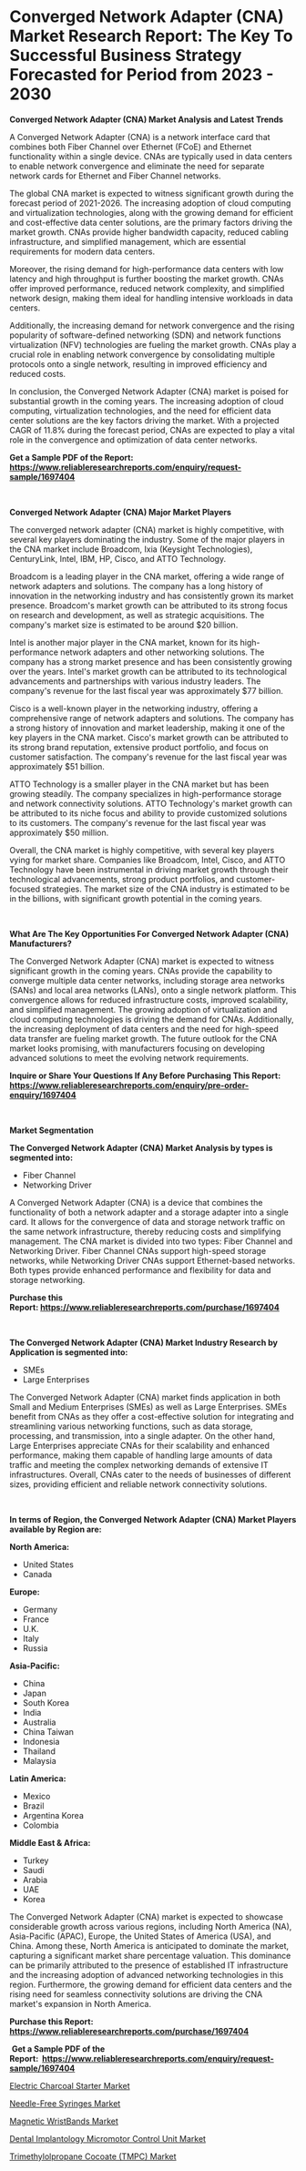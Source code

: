 <p><h1>Converged Network Adapter (CNA) Market Research Report: The Key To Successful Business Strategy Forecasted for Period from 2023 - 2030</h1></p><p><strong>Converged Network Adapter (CNA) Market Analysis and Latest Trends</strong></p>
<p><p>A Converged Network Adapter (CNA) is a network interface card that combines both Fiber Channel over Ethernet (FCoE) and Ethernet functionality within a single device. CNAs are typically used in data centers to enable network convergence and eliminate the need for separate network cards for Ethernet and Fiber Channel networks.</p><p>The global CNA market is expected to witness significant growth during the forecast period of 2021-2026. The increasing adoption of cloud computing and virtualization technologies, along with the growing demand for efficient and cost-effective data center solutions, are the primary factors driving the market growth. CNAs provide higher bandwidth capacity, reduced cabling infrastructure, and simplified management, which are essential requirements for modern data centers.</p><p>Moreover, the rising demand for high-performance data centers with low latency and high throughput is further boosting the market growth. CNAs offer improved performance, reduced network complexity, and simplified network design, making them ideal for handling intensive workloads in data centers.</p><p>Additionally, the increasing demand for network convergence and the rising popularity of software-defined networking (SDN) and network functions virtualization (NFV) technologies are fueling the market growth. CNAs play a crucial role in enabling network convergence by consolidating multiple protocols onto a single network, resulting in improved efficiency and reduced costs.</p><p>In conclusion, the Converged Network Adapter (CNA) market is poised for substantial growth in the coming years. The increasing adoption of cloud computing, virtualization technologies, and the need for efficient data center solutions are the key factors driving the market. With a projected CAGR of 11.8% during the forecast period, CNAs are expected to play a vital role in the convergence and optimization of data center networks.</p></p>
<p><strong>Get a Sample PDF of the Report:&nbsp; <a href="https://www.reliableresearchreports.com/enquiry/request-sample/1697404">https://www.reliableresearchreports.com/enquiry/request-sample/1697404</a></strong></p>
<p>&nbsp;</p>
<p><strong>Converged Network Adapter (CNA) Major Market Players</strong></p>
<p><p>The converged network adapter (CNA) market is highly competitive, with several key players dominating the industry. Some of the major players in the CNA market include Broadcom, Ixia (Keysight Technologies), CenturyLink, Intel, IBM, HP, Cisco, and ATTO Technology.</p><p>Broadcom is a leading player in the CNA market, offering a wide range of network adapters and solutions. The company has a long history of innovation in the networking industry and has consistently grown its market presence. Broadcom's market growth can be attributed to its strong focus on research and development, as well as strategic acquisitions. The company's market size is estimated to be around $20 billion.</p><p>Intel is another major player in the CNA market, known for its high-performance network adapters and other networking solutions. The company has a strong market presence and has been consistently growing over the years. Intel's market growth can be attributed to its technological advancements and partnerships with various industry leaders. The company's revenue for the last fiscal year was approximately $77 billion.</p><p>Cisco is a well-known player in the networking industry, offering a comprehensive range of network adapters and solutions. The company has a strong history of innovation and market leadership, making it one of the key players in the CNA market. Cisco's market growth can be attributed to its strong brand reputation, extensive product portfolio, and focus on customer satisfaction. The company's revenue for the last fiscal year was approximately $51 billion.</p><p>ATTO Technology is a smaller player in the CNA market but has been growing steadily. The company specializes in high-performance storage and network connectivity solutions. ATTO Technology's market growth can be attributed to its niche focus and ability to provide customized solutions to its customers. The company's revenue for the last fiscal year was approximately $50 million.</p><p>Overall, the CNA market is highly competitive, with several key players vying for market share. Companies like Broadcom, Intel, Cisco, and ATTO Technology have been instrumental in driving market growth through their technological advancements, strong product portfolios, and customer-focused strategies. The market size of the CNA industry is estimated to be in the billions, with significant growth potential in the coming years.</p></p>
<p>&nbsp;</p>
<p><strong>What Are The Key Opportunities For Converged Network Adapter (CNA) Manufacturers?</strong></p>
<p><p>The Converged Network Adapter (CNA) market is expected to witness significant growth in the coming years. CNAs provide the capability to converge multiple data center networks, including storage area networks (SANs) and local area networks (LANs), onto a single network platform. This convergence allows for reduced infrastructure costs, improved scalability, and simplified management. The growing adoption of virtualization and cloud computing technologies is driving the demand for CNAs. Additionally, the increasing deployment of data centers and the need for high-speed data transfer are fueling market growth. The future outlook for the CNA market looks promising, with manufacturers focusing on developing advanced solutions to meet the evolving network requirements.</p></p>
<p><strong>Inquire or Share Your Questions If Any Before Purchasing This Report: <a href="https://www.reliableresearchreports.com/enquiry/pre-order-enquiry/1697404">https://www.reliableresearchreports.com/enquiry/pre-order-enquiry/1697404</a></strong></p>
<p>&nbsp;</p>
<p><strong>Market Segmentation</strong></p>
<p><strong>The Converged Network Adapter (CNA) Market Analysis by types is segmented into:</strong></p>
<p><ul><li>Fiber Channel</li><li>Networking Driver</li></ul></p>
<p><p>A Converged Network Adapter (CNA) is a device that combines the functionality of both a network adapter and a storage adapter into a single card. It allows for the convergence of data and storage network traffic on the same network infrastructure, thereby reducing costs and simplifying management. The CNA market is divided into two types: Fiber Channel and Networking Driver. Fiber Channel CNAs support high-speed storage networks, while Networking Driver CNAs support Ethernet-based networks. Both types provide enhanced performance and flexibility for data and storage networking.</p></p>
<p><strong>Purchase this Report:&nbsp;<a href="https://www.reliableresearchreports.com/purchase/1697404">https://www.reliableresearchreports.com/purchase/1697404</a></strong></p>
<p>&nbsp;</p>
<p><strong>The Converged Network Adapter (CNA) Market Industry Research by Application is segmented into:</strong></p>
<p><ul><li>SMEs</li><li>Large Enterprises</li></ul></p>
<p><p>The Converged Network Adapter (CNA) market finds application in both Small and Medium Enterprises (SMEs) as well as Large Enterprises. SMEs benefit from CNAs as they offer a cost-effective solution for integrating and streamlining various networking functions, such as data storage, processing, and transmission, into a single adapter. On the other hand, Large Enterprises appreciate CNAs for their scalability and enhanced performance, making them capable of handling large amounts of data traffic and meeting the complex networking demands of extensive IT infrastructures. Overall, CNAs cater to the needs of businesses of different sizes, providing efficient and reliable network connectivity solutions.</p></p>
<p>&nbsp;</p>
<p><strong>In terms of Region, the Converged Network Adapter (CNA) Market Players available by Region are:</strong></p>
<p>
    <p> <strong> North America: </strong>
        <ul>
            <li>United States</li>
            <li>Canada</li>
        </ul>
        </p> 
    <p> <strong> Europe: </strong>
        <ul>
            <li>Germany</li>
            <li>France</li>
            <li>U.K.</li>
            <li>Italy</li>
            <li>Russia</li>
        </ul>
        </p> 
    <p> <strong> Asia-Pacific: </strong>
        <ul>
            <li>China</li>
            <li>Japan</li>
            <li>South Korea</li>
            <li>India</li>
            <li>Australia</li>
            <li>China Taiwan</li>
            <li>Indonesia</li>
            <li>Thailand</li>
            <li>Malaysia</li>
        </ul>
        </p> 
    <p> <strong> Latin America: </strong>
        <ul>
            <li>Mexico</li>
            <li>Brazil</li>
            <li>Argentina Korea</li>
            <li>Colombia</li>
        </ul>
        </p> 
    <p> <strong> Middle East & Africa: </strong>
        <ul>
            <li>Turkey</li>
            <li>Saudi</li>
            <li>Arabia</li>
            <li>UAE</li>
            <li>Korea</li>
        </ul>
    </p>
    </p>
<p><p>The Converged Network Adapter (CNA) market is expected to showcase considerable growth across various regions, including North America (NA), Asia-Pacific (APAC), Europe, the United States of America (USA), and China. Among these, North America is anticipated to dominate the market, capturing a significant market share percentage valuation. This dominance can be primarily attributed to the presence of established IT infrastructure and the increasing adoption of advanced networking technologies in this region. Furthermore, the growing demand for efficient data centers and the rising need for seamless connectivity solutions are driving the CNA market's expansion in North America.</p></p>
<p><strong>Purchase this Report: <a href="https://www.reliableresearchreports.com/purchase/1697404">https://www.reliableresearchreports.com/purchase/1697404</a></strong></p>
<p>&nbsp;<strong>Get a Sample PDF of the Report:&nbsp;&nbsp;<a href="https://www.reliableresearchreports.com/enquiry/request-sample/1697404">https://www.reliableresearchreports.com/enquiry/request-sample/1697404</a></strong></p>
<p><strong></strong></p>
<p><p><a href="https://medium.com/@raygrimes1999/electric-charcoal-starter-market-size-growth-forecast-2023-2030-fdb9bb45b64f">Electric Charcoal Starter Market</a></p><p><a href="https://www.linkedin.com/pulse/needle-free-syringes-market-share-amp-new-trends-analysis/">Needle-Free Syringes Market</a></p><p><a href="https://medium.com/@mikebauch2013/magnetic-wristbands-market-size-growth-forecast-2023-2030-93d61c984eb4">Magnetic WristBands Market</a></p><p><a href="https://www.linkedin.com/pulse/dental-implantology-micromotor-control-unit-market-size-share/">Dental Implantology Micromotor Control Unit Market</a></p><p><a href="https://www.linkedin.com/pulse/decoding-trimethylolpropane-cocoate-tmpc-market-deep-dive/">Trimethylolpropane Cocoate (TMPC) Market</a></p></p>